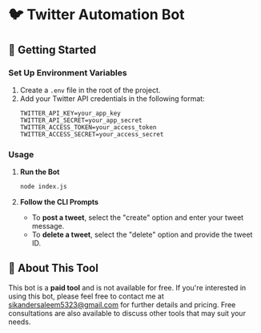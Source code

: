 # 🐦 Twitter Automation Bot

## 🚀 Getting Started

### Set Up Environment Variables
1. Create a `.env` file in the root of the project.
2. Add your Twitter API credentials in the following format:
   ```plaintext
   TWITTER_API_KEY=your_app_key
   TWITTER_API_SECRET=your_app_secret
   TWITTER_ACCESS_TOKEN=your_access_token
   TWITTER_ACCESS_SECRET=your_access_secret
   ```

### Usage

1. **Run the Bot**
   ```bash
   node index.js
   ```

2. **Follow the CLI Prompts**
   - To **post a tweet**, select the "create" option and enter your tweet message.
   - To **delete a tweet**, select the "delete" option and provide the tweet ID.

## 💼 About This Tool

This bot is a **paid tool** and is not available for free. If you're interested in using this bot, please feel free to contact me at sikandersaleem5323@gmail.com for further details and pricing. Free consultations are also available to discuss other tools that may suit your needs.
